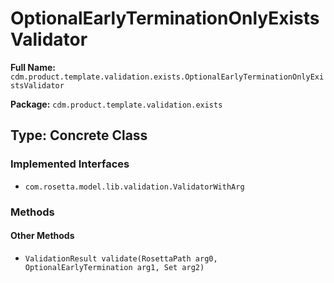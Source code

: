 # OptionalEarlyTerminationOnlyExistsValidator

**Full Name:** `cdm.product.template.validation.exists.OptionalEarlyTerminationOnlyExistsValidator`

**Package:** `cdm.product.template.validation.exists`

## Type: Concrete Class

### Implemented Interfaces

- `com.rosetta.model.lib.validation.ValidatorWithArg`

### Methods

#### Other Methods

- `ValidationResult validate(RosettaPath arg0, OptionalEarlyTermination arg1, Set arg2)`


